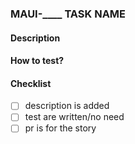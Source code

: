 ### MAUI-____ TASK NAME


#### Description


#### How to test?


#### Checklist


- [ ] description is added
- [ ] test are written/no need
- [ ] pr is for the story